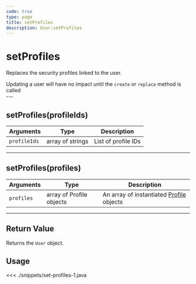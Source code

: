 ```yaml
---
code: true
type: page
title: setProfiles
description: User:setProfiles
---
```


# setProfiles

Replaces the security profiles linked to the user.

<div class="alert alert-info">
Updating a user will have no impact until the <code>create</code> or <code>replace</code> method is called
</div>
---

## setProfiles(profileIds)

| Arguments    | Type             | Description         |
| ------------ | ---------------- | ------------------- |
| `profileIds` | array of strings | List of profile IDs |

---

## setProfiles(profiles)

| Arguments  | Type                     | Description                                                                     |
| ---------- | ------------------------ | ------------------------------------------------------------------------------- |
| `profiles` | array of Profile objects | An array of instantiated [Profile](/sdk/android/3/controllers/profile/) objects |

---

## Return Value

Returns the `User` object.

## Usage

<<< ./snippets/set-profiles-1.java
